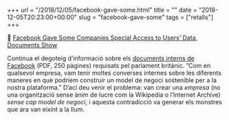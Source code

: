 +++
url = "/2018/12/05/facebook-gave-some.html"
title = ""
date = "2018-12-05T20:23:00+00:00"
slug = "facebook-gave-some"
tags = ["retalls"]
+++

📎 [Facebook Gave Some Companies Special Access to Users’ Data, Documents Show](https://www.nytimes.com/2018/12/05/technology/facebook-documents-uk-parliament.html)

Continua el degoteig d’informació sobre els [documents interns de Facebook](https://www.parliament.uk/documents/commons-committees/culture-media-and-sport/Note-by-Chair-and-selected-documents-ordered-from-Six4Three.pdf) (PDF, 250 pàgines) requisats pel parlament britànic. ”Com en qualsevol empresa, vam tenir moltes converses internes sobre les diferents maneres en què podríem construir un model de negoci sostenible per a la nostra plataforma.” D’ací deu venir el problema: van crear una *empresa* (no una organització sense ànim de lucre com la Wikipedia o l’Internet Archive) *sense cap model de negoci*, i aquesta contradicció va generar els monstres que ara van eixint a la llum.

